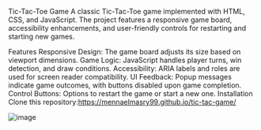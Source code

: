 Tic-Tac-Toe Game
A classic Tic-Tac-Toe game implemented with HTML, CSS, and JavaScript. The project features a responsive game board, accessibility enhancements, and user-friendly controls for restarting and starting new games.

Features
Responsive Design: The game board adjusts its size based on viewport dimensions.
Game Logic: JavaScript handles player turns, win detection, and draw conditions.
Accessibility: ARIA labels and roles are used for screen reader compatibility.
UI Feedback: Popup messages indicate game outcomes, with buttons disabled upon game completion.
Control Buttons: Options to restart the game or start a new one.
Installation
Clone this repository:https://mennaelmasry99.github.io/tic-tac-game/

![image](https://github.com/user-attachments/assets/1cd7120a-b5d5-4286-8eb2-a970a1ae04d7)
